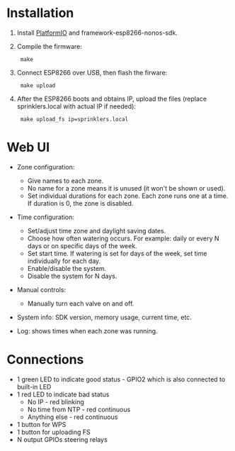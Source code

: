 Installation
============

1. Install [PlatformIO](https://platformio.org) and framework-esp8266-nonos-sdk.

2. Compile the firmware:

        make

3. Connect ESP8266 over USB, then flash the firware:

        make upload

4. After the ESP8266 boots and obtains IP, upload the files
   (replace sprinklers.local with actual IP if needed):

        make upload_fs ip=sprinklers.local


Web UI
======

* Zone configuration:
    - Give names to each zone.
    - No name for a zone means it is unused (it won't be shown or used).
    - Set individual durations for each zone.  Each zone runs one at a time.
      If duration is 0, the zone is disabled.

* Time configuration:
    - Set/adjust time zone and daylight saving dates.
    - Choose how often watering occurs.  For example: daily or every N days or
      on specific days of the week.
    - Set start time.  If watering is set for days of the week, set time
      individually for each day.
    - Enable/disable the system.
    - Disable the system for N days.

* Manual controls:
    - Manually turn each valve on and off.

* System info: SDK version, memory usage, current time, etc.

* Log: shows times when each zone was running.


Connections
===========

* 1 green LED to indicate good status - GPIO2 which is also connected to built-in LED
* 1 red LED to indicate bad status
    - No IP - red blinking
    - No time from NTP - red continuous
    - Anything else - red continuous
* 1 button for WPS
* 1 button for uploading FS
* N output GPIOs steering relays

